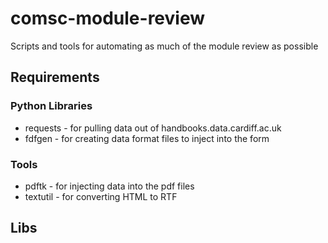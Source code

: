 # comsc-module-review

Scripts and tools for automating as much of the module review as possible

## Requirements

### Python Libraries

* requests - for pulling data out of handbooks.data.cardiff.ac.uk
* fdfgen - for creating data format files to inject into the form

### Tools

* pdftk - for injecting data into the pdf files
* textutil - for converting HTML to RTF


## Libs
